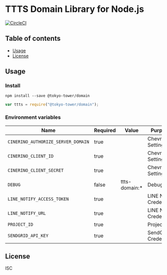# TTTS Domain Library for Node.js

[![CircleCI](https://circleci.com/gh/tokyo-tower/domain.svg?style=svg)](https://circleci.com/gh/tokyo-tower/domain)

## Table of contents

* [Usage](#usage)
* [License](#license)

## Usage

### Install

```shell
npm install --save @tokyo-tower/domain
```

```Javascript
var ttts = require("@tokyo-tower/domain");
```

### Environment variables

| Name                               | Required | Value         | Purpose                 |
| ---------------------------------- | -------- | ------------- | ----------------------- |
| `CINERINO_AUTHORIZE_SERVER_DOMAIN` | true     |               | Chevre API Settings     |
| `CINERINO_CLIENT_ID`               | true     |               | Chevre API Settings     |
| `CINERINO_CLIENT_SECRET`           | true     |               | Chevre API Settings     |
| `DEBUG`                            | false    | ttts-domain:* | Debug                   |
| `LINE_NOTIFY_ACCESS_TOKEN`         | true     |               | LINE Notify Credentials |
| `LINE_NOTIFY_URL`                  | true     |               | LINE Notify Credentials |
| `PROJECT_ID`                       | true     |               | Project ID              |
| `SENDGRID_API_KEY`                 | true     |               | SendGrid Credentials    |

## License

ISC
